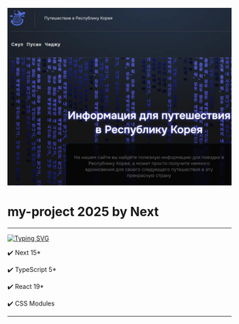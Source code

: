 ![Image alt](./public/images/for_readme.webp)



# **my-project 2025 by Next**  


---

[![Typing SVG](https://readme-typing-svg.herokuapp.com?color=%2336BCF7&lines=Стек+проекта)](https://git.io/typing-svg)



✔️ Next 15*

✔️ TypeScript 5*

✔️ React 19*

✔️ CSS Modules 



---